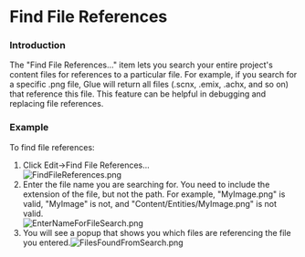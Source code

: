 # Find File References

### Introduction

The "Find File References..." item lets you search your entire project's content files for references to a particular file. For example, if you search for a specific .png file, Glue will return all files (.scnx, .emix, .achx, and so on) that reference this file. This feature can be helpful in debugging and replacing file references.

### Example

To find file references:

1. Click Edit->Find File References...\
   ![FindFileReferences.png](../../../media/migrated\_media-FindFileReferences.png)
2. Enter the file name you are searching for. You need to include the extension of the file, but not the path. For example, "MyImage.png" is valid, "MyImage" is not, and "Content/Entities/MyImage.png" is not valid.\
   ![EnterNameForFileSearch.png](../../../media/migrated\_media-EnterNameForFileSearch.png)
3. You will see a popup that shows you which files are referencing the file you entered.![FilesFoundFromSearch.png](../../../media/migrated\_media-FilesFoundFromSearch.png)
